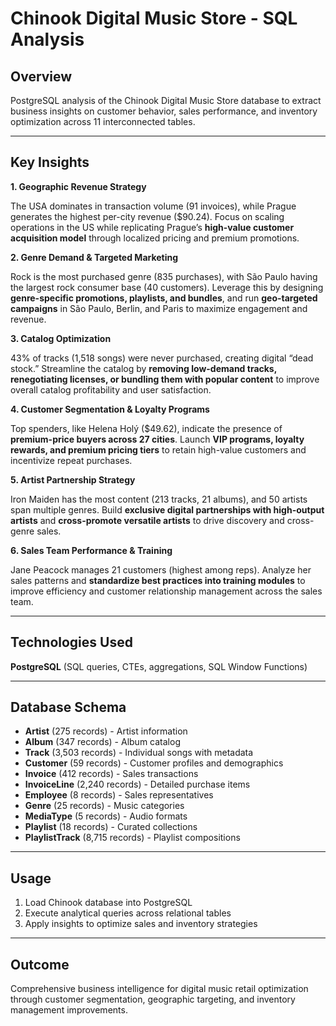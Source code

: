 # Chinook Digital Music Store - SQL Analysis  

## Overview 
PostgreSQL analysis of the Chinook Digital Music Store database to extract business insights on customer behavior, sales performance, and inventory optimization across 11 interconnected tables.

---

## Key Insights  

**1. Geographic Revenue Strategy**

The USA dominates in transaction volume (91 invoices), while Prague generates the highest per-city revenue (\$90.24). Focus on scaling operations in the US while replicating Prague’s **high-value customer acquisition model** through localized pricing and premium promotions.

**2. Genre Demand & Targeted Marketing**

Rock is the most purchased genre (835 purchases), with São Paulo having the largest rock consumer base (40 customers). Leverage this by designing **genre-specific promotions, playlists, and bundles**, and run **geo-targeted campaigns** in São Paulo, Berlin, and Paris to maximize engagement and revenue.

**3. Catalog Optimization**

43% of tracks (1,518 songs) were never purchased, creating digital “dead stock.” Streamline the catalog by **removing low-demand tracks, renegotiating licenses, or bundling them with popular content** to improve overall catalog profitability and user satisfaction.

**4. Customer Segmentation & Loyalty Programs**

Top spenders, like Helena Holý (\$49.62), indicate the presence of **premium-price buyers across 27 cities**. Launch **VIP programs, loyalty rewards, and premium pricing tiers** to retain high-value customers and incentivize repeat purchases.

**5. Artist Partnership Strategy**

Iron Maiden has the most content (213 tracks, 21 albums), and 50 artists span multiple genres. Build **exclusive digital partnerships with high-output artists** and **cross-promote versatile artists** to drive discovery and cross-genre sales.

**6. Sales Team Performance & Training**

Jane Peacock manages 21 customers (highest among reps). Analyze her sales patterns and **standardize best practices into training modules** to improve efficiency and customer relationship management across the sales team.

---

## Technologies Used

**PostgreSQL** (SQL queries, CTEs, aggregations, SQL Window Functions)

---

## Database Schema
- **Artist** (275 records) - Artist information
- **Album** (347 records) - Album catalog
- **Track** (3,503 records) - Individual songs with metadata
- **Customer** (59 records) - Customer profiles and demographics
- **Invoice** (412 records) - Sales transactions
- **InvoiceLine** (2,240 records) - Detailed purchase items
- **Employee** (8 records) - Sales representatives
- **Genre** (25 records) - Music categories
- **MediaType** (5 records) - Audio formats
- **Playlist** (18 records) - Curated collections
- **PlaylistTrack** (8,715 records) - Playlist compositions

---

## Usage
1. Load Chinook database into PostgreSQL
2. Execute analytical queries across relational tables
3. Apply insights to optimize sales and inventory strategies

---

## Outcome
Comprehensive business intelligence for digital music retail optimization through customer segmentation, geographic targeting, and inventory management improvements.

